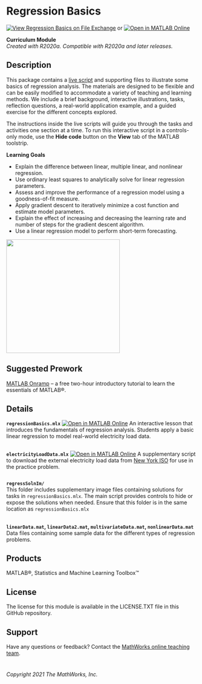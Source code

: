 # Regression Basics
[![View Regression Basics on File Exchange](https://www.mathworks.com/matlabcentral/images/matlab-file-exchange.svg)](https://www.mathworks.com/matlabcentral/fileexchange/93435-regression-basics)
 or [![Open in MATLAB Online](https://www.mathworks.com/images/responsive/global/open-in-matlab-online.svg)](https://matlab.mathworks.com/open/github/v1?repo=MathWorks-Teaching-Resources/Regression-Basics&project=RegressionBasics.prj)

**Curriculum Module**  
_Created with R2020a. Compatible with R2020a and later releases._  

## Description ##
This package contains a [live script](https://www.mathworks.com/products/matlab/live-editor.html) and supporting files to illustrate some basics of regression analysis. The materials are designed to be flexible and can be easily modified to accommodate a variety of teaching and learning methods. We include a brief background, interactive illustrations, tasks, reflection questions, a real-world application example, and a guided exercise for the different concepts explored.

The instructions inside the live scripts will guide you through the tasks and activities one section at a time. To run this interactive script in a controls-only mode, use the **Hide code** button on the **View** tab of the MATLAB toolstrip.

**Learning Goals**
- Explain the difference between linear, multiple linear, and nonlinear regression.
- Use ordinary least squares to analytically solve for linear regression parameters.
- Assess and improve the performance of a regression model using a goodness-of-fit measure.
- Apply gradient descent to iteratively minimize a cost function and estimate model parameters.
- Explain the effect of increasing and decreasing the learning rate and number of steps for the gradient descent algorithm.
- Use a linear regression model to perform short-term forecasting.

<img src="https://user-images.githubusercontent.com/81376570/122819892-02032a80-d2a9-11eb-993b-a3069f9df662.gif" height = "300"/>  

## Suggested Prework ##  
[MATLAB Onramp](https://www.mathworks.com/learn/tutorials/matlab-onramp.html) – a free two-hour introductory tutorial to learn the essentials of MATLAB®.  

## Details ##

**`regressionBasics.mlx`**  [![Open in MATLAB Online](https://www.mathworks.com/images/responsive/global/open-in-matlab-online.svg)](https://matlab.mathworks.com/open/github/v1?repo=MathWorks-Teaching-Resources/Regression-Basics&project=RegressionBasics.prj&file=regressionBasics.mlx)
An interactive lesson that introduces the fundamentals of regression analysis. Students apply a basic linear regression to model real-world electricity load data.

## ##
**`electricityLoadData.mlx`** [![Open in MATLAB Online](https://www.mathworks.com/images/responsive/global/open-in-matlab-online.svg)](https://matlab.mathworks.com/open/github/v1?repo=MathWorks-Teaching-Resources/Regression-Basics&project=RegressionBasics.prj&file=electricityLoadData.mlx)
A supplementary script to download the external electricity load data from [New York ISO](http://mis.nyiso.com/public/) for use in the practice problem.  

## ##
**`regressSolnIm/`**  
This folder includes supplementary image files containing solutions for tasks in `regressionBasics.mlx`. The main script provides controls to hide or expose the solutions when needed. Ensure that this folder is in the same location as `regressionBasics.mlx`

## ##
**`linearData.mat`, `linearData2.mat`, `multivariateData.mat`, `nonlinearData.mat`**  
Data files containing some sample data for the different types of regression problems.

## Products ##
MATLAB&reg;, Statistics and Machine Learning Toolbox&trade;

## License ##
The license for this module is available in the LICENSE.TXT file in this GitHub repository.

## Support ##
Have any questions or feedback? Contact the [MathWorks online teaching team](mailto:onlineteaching@mathworks.com).

# #
_Copyright 2021 The MathWorks, Inc._

